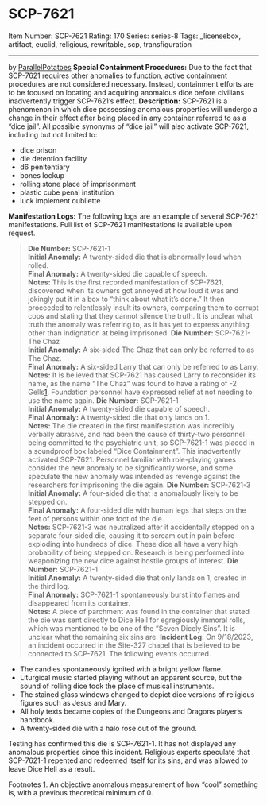# SCP-7621
Item Number: SCP-7621
Rating: 170
Series: series-8
Tags: _licensebox, artifact, euclid, religious, rewritable, scp, transfiguration

---

by [ParallelPotatoes](/parallels-potato-page)
**Special Containment Procedures:** Due to the fact that SCP-7621 requires other anomalies to function, active containment procedures are not considered necessary. Instead, containment efforts are to be focused on locating and acquiring anomalous dice before civilians inadvertently trigger SCP-7621’s effect.
**Description:** SCP-7621 is a phenomenon in which dice possessing anomalous properties will undergo a change in their effect after being placed in any container referred to as a “dice jail”. All possible synonyms of “dice jail” will also activate SCP-7621, including but not limited to:
  * dice prison
  * die detention facility
  * d6 penitentiary
  * bones lockup
  * rolling stone place of imprisonment
  * plastic cube penal institution
  * luck implement oubliette

**Manifestation Logs:** The following logs are an example of several SCP-7621 manifestations. Full list of SCP-7621 manifestations is available upon request.
> **Die Number:** SCP-7621-1  
>  **Initial Anomaly:** A twenty-sided die that is abnormally loud when rolled.  
>  **Final Anomaly:** A twenty-sided die capable of speech.  
>  **Notes:** This is the first recorded manifestation of SCP-7621, discovered when its owners got annoyed at how loud it was and jokingly put it in a box to “think about what it’s done.” It then proceeded to relentlessly insult its owners, comparing them to corrupt cops and stating that they cannot silence the truth. It is unclear what truth the anomaly was referring to, as it has yet to express anything other than indignation at being imprisoned.
> **Die Number:** SCP-7621-The Chaz  
>  **Initial Anomaly:** A six-sided The Chaz that can only be referred to as The Chaz.  
>  **Final Anomaly:** A six-sided Larry that can only be referred to as Larry.  
>  **Notes:** It is believed that SCP-7621 has caused Larry to reconsider its name, as the name “The Chaz” was found to have a rating of -2 Gells[1](javascript:;). Foundation personnel have expressed relief at not needing to use the name again.
> **Die Number:** SCP-7621-1  
>  **Initial Anomaly:** A twenty-sided die capable of speech.  
>  **Final Anomaly:** A twenty-sided die that only lands on 1.  
>  **Notes:** The die created in the first manifestation was incredibly verbally abrasive, and had been the cause of thirty-two personnel being committed to the psychiatric unit, so SCP-7621-1 was placed in a soundproof box labeled “Dice Containment”. This inadvertently activated SCP-7621. Personnel familiar with role-playing games consider the new anomaly to be significantly worse, and some speculate the new anomaly was intended as revenge against the researchers for imprisoning the die again.
> **Die Number:** SCP-7621-3  
>  **Initial Anomaly:** A four-sided die that is anomalously likely to be stepped on.  
>  **Final Anomaly:** A four-sided die with human legs that steps on the feet of persons within one foot of the die.  
>  **Notes:** SCP-7621-3 was neutralized after it accidentally stepped on a separate four-sided die, causing it to scream out in pain before exploding into hundreds of dice. These dice all have a very high probability of being stepped on. Research is being performed into weaponizing the new dice against hostile groups of interest.
> **Die Number:** SCP-7621-1  
>  **Initial Anomaly:** A twenty-sided die that only lands on 1, created in the third log.  
>  **Final Anomaly:** SCP-7621-1 spontaneously burst into flames and disappeared from its container.  
>  **Notes:** A piece of parchment was found in the container that stated the die was sent directly to Dice Hell for egregiously immoral rolls, which was mentioned to be one of the “Seven Dicely Sins”. It is unclear what the remaining six sins are.
**Incident Log:** On 9/18/2023, an incident occurred in the Site-327 chapel that is believed to be connected to SCP-7621. The following events occurred.
  * The candles spontaneously ignited with a bright yellow flame.
  * Liturgical music started playing without an apparent source, but the sound of rolling dice took the place of musical instruments.
  * The stained glass windows changed to depict dice versions of religious figures such as Jesus and Mary.
  * All holy texts became copies of the Dungeons and Dragons player’s handbook.
  * A twenty-sided die with a halo rose out of the ground.

Testing has confirmed this die is SCP-7621-1. It has not displayed any anomalous properties since this incident. Religious experts speculate that SCP-7621-1 repented and redeemed itself for its sins, and was allowed to leave Dice Hell as a result.
  

Footnotes
[1](javascript:;). An objective anomalous measurement of how “cool” something is, with a previous theoretical minimum of 0.